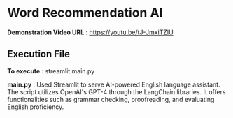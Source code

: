 # Word Recommendation AI
**Demonstration Video URL** :  https://youtu.be/tJ-JmxiTZIU

## Execution File
**To execute** : streamlit main.py
		    
**main.py** : Used Streamlit  to serve  AI-powered English language assistant. The script utilizes OpenAI's GPT-4 through the LangChain libraries.
It offers functionalities such as grammar checking, proofreading, and evaluating English proficiency.

